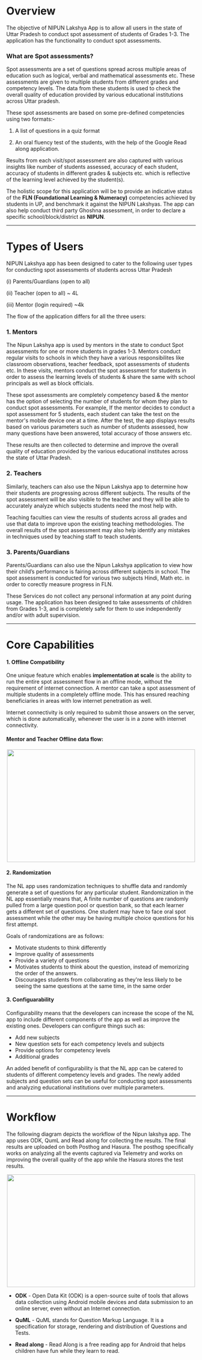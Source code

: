 # Overview

The objective of NIPUN Lakshya App is to allow all users in the state of Uttar Pradesh to conduct spot assessment of students of Grades 1-3. The application has the functionality to conduct spot assessments. 


### What are Spot assessments?

Spot assessments are a set of questions spread across multiple areas of education such as logical, verbal and mathematical assessments etc. These assessments are given to multiple students from different grades and competency levels. The data from these students is used to check the overall quality of education provided by various educational institutions across Uttar pradesh.

These spot assessments are based on some pre-defined competencies using two formats:- 

1. A list of questions in a quiz format 

2. An oral fluency test of the students, with the help of the Google Read along application. 

Results from each visit/spot assessment are also captured with various insights like number of students assessed, accuracy of each student, accuracy of students in different grades & subjects etc. which is reflective of the learning level achieved by the student(s). 

The holistic scope for this application will be to provide an indicative status of the **FLN (Foundational Learning & Numeracy)** competencies achieved by students in UP, and benchmark it against the NIPUN Lakshyas. The app can also help conduct third party Ghoshna assessment, in order to declare a specific school/block/district as **NIPUN**. 

------------

# Types of Users

NIPUN Lakshya app has been designed to cater to the following user types for conducting spot assessments of students across Uttar Pradesh 

(i) Parents/Guardians (open to all) 

(ii) Teacher (open to all) ~ 4L

(iii) Mentor (login required) ~4k

The flow of the application differs for all the three users:

### 1. Mentors

The Nipun Lakshya app is used by mentors in the state to conduct Spot assessments for one or more students in grades 1-3. Mentors conduct regular visits to schools in which they have a various responsibilites like classroom observations, teacher feedback, spot assessments of students etc. In these visits, mentors conduct the spot assessment for students in order to assess the learning levels of students & share the same with school principals as well as block officials.

These spot assessments are completely competency based & the mentor has the option of selecting the number of students for whom they plan to conduct spot assessments. For example, If the mentor decides to conduct a spot assessment for 5 students, each student can take the test on the mentor's mobile device one at a time. After the test, the app displays results based on various parameters such as number of students assessed, how many questions have been answered, total accuracy of those answers etc.

These results are then collected to determine and improve the overall quality of education provided by the various educational institutes across the state of Uttar Pradesh. 

### 2. Teachers

Similarly, teachers can also use the Nipun Lakshya app to determine how their students are progressing across different subjects. The results of the spot assessment will be also visible to the teacher and they will be able to accurately analyze which subjects students need the most help with. 

Teaching faculties can view the results of students across all grades and use that data to improve upon the existing teaching methodologies. The overall results of the spot assessment may also help identify any mistakes in techniques used by teaching staff to teach students.

### 3. Parents/Guardians

Parents/Guardians can also use the Nipun Lakshya application to view how their child’s performance is fairing across different subjects in school. The spot assessment is conducted for various two subjects Hindi, Math etc. in order to corectly measure progress in FLN.

These Services do not collect any personal information at any point during usage. The application has been designed to take assessments of children from Grades 1-3, and is completely safe for them to use independently and/or with adult supervision.

------------

# Core Capabilities

#### 1. Offline Compatibility

One unique feature which enables **implementation at scale** is the ability to run the entire spot assessment flow in an offline mode, without the requirement of internet connection. A mentor can take a spot assessment of multiple students in a completely offline mode. This has ensured reaching beneficiaries in areas with low internet penetration as well.

Internet connectivity is only required to submit those answers on the server, which is done automatically, whenever the user is in a zone with internet connectivity.

#### Mentor and Teacher Offline data flow:

<p align="center">
<img src="https://user-images.githubusercontent.com/77961530/186476777-42a8c316-198b-4b0f-bfc4-3cf64839cbc6.png" width="500" height="300"/>
</p>


#### 2. Randomization

The NL app uses randomization techniques to shuffle data and randomly generate a set of questions for any particular student. Randomization in the NL app essentially means that, A finite number of questions are randomly pulled from a large question pool or question bank, so that each learner gets a different set of questions. One student may have to face oral spot assessment while the other may be having multiple choice questions for his first attempt.

Goals of randomizations are as follows:

- Motivate students to think differently
- Improve quality of assessments 
- Provide a variety of questions
- Motivates students to think about the question, instead of memorizing the order of the answers.
- Discourages students from collaborating as they're less likely to be seeing the same questions at the same time, in the same order

#### 3. Configuarability

Configurability means that the developers can increase the scope of the NL app to include different components of the app as well as improve the existing ones. Developers can configure things such as:

- Add new subjects
- New question sets for each competency levels and subjects
- Provide options for competency levels
- Additional grades

An added benefit of configurability is that the NL app can be catered to students of different competency levels and grades. The newly added subjects and question sets can be useful for conducting spot assessments and analyzing educational institutions over multiple parameters.

------------

# Workflow

The following diagram depicts the workflow of the Nipun lakshya app. The app uses ODK, QumL and Read along for collecting the results. The final results are uploaded on both Posthog and Hasura. The posthog specifically works on analyzing all the events captured via Telemetry and works on improving the overall quality of the app while the Hasura stores the test results.

<p align="center">
<img src="https://user-images.githubusercontent.com/77961530/186469025-583e5353-60cb-4617-bed4-67e156d10d0e.png" width="500" height="300"/>
</p>

- **ODK** - Open Data Kit (ODK) is a open-source suite of tools that allows data collection using Android mobile devices and data submission to an online server, even without an Internet connection.

- **QuML** - QuML stands for Question Markup Language. It is a specification for storage, rendering and distribution of Questions and Tests.

- **Read along** - Read Along is a free reading app for Android that helps children have fun while they learn to read.








